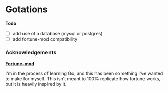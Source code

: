 # Gotations

**Todo**

- [ ] add use of a database (mysql or postgres)
- [ ] add fortune-mod compatibility

### Acknowledgements

**[Fortune-mod](https://github.com/shlomif/fortune-mod)**

I'm in the process of learning Go, and this has been something I've wanted to make for myself.
This isn't meant to 100% replicate how fortune works, but it is heavily inspired by it.
